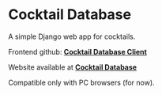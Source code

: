 # Cocktail Database

A simple Django web app for cocktails.

Frontend github: **[Cocktail Database Client](https://github.com/taccaeri/cocktail-pantry-client.git)**

Website available at **[Cocktail Database](cocktails.taccaeri.com)** 

Compatible only with PC browsers (for now). 